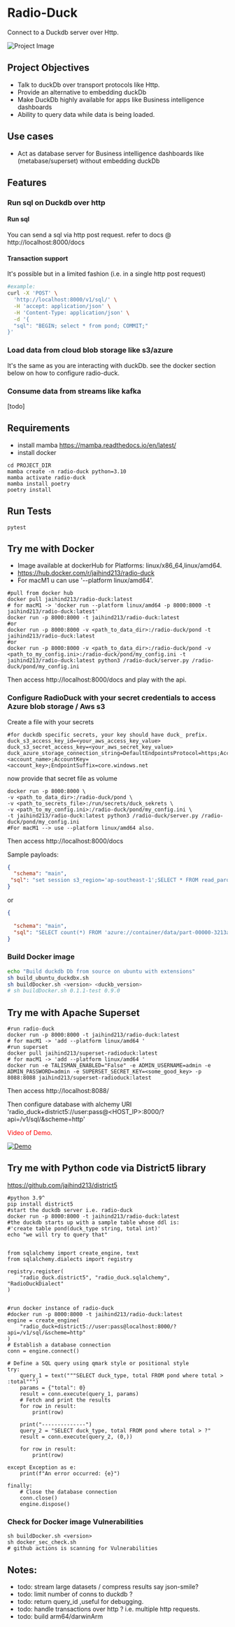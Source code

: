 # Radio-Duck
Connect to a Duckdb server over Http.

![Project Image](radioduck.png)

## Project Objectives

- Talk to duckDb over transport protocols like Http.
- Provide an alternative to embedding duckDb
- Make DuckDb highly available for apps like Business intelligence dashboards
- Ability to query data while data is being loaded.

## Use cases

- Act as database server for Business intelligence dashboards like (metabase/superset) without embedding duckDb

## Features

### Run sql on Duckdb over http

#### Run sql
You can send a sql via http post request. refer to docs @ http://localhost:8000/docs

#### Transaction support
It's possible but in a limited fashion (i.e. in a single http post request)
```bash
#example:
curl -X 'POST' \
  'http://localhost:8000/v1/sql/' \
  -H 'accept: application/json' \
  -H 'Content-Type: application/json' \
  -d '{
  "sql": "BEGIN; select * from pond; COMMIT;"
}'
```

### Load data from cloud blob storage like s3/azure 
It's the same as you are interacting with duckDb. see the docker section below on how to configure radio-duck.

### Consume data from streams like kafka 
[todo]

## Requirements

- install mamba https://mamba.readthedocs.io/en/latest/
- install docker

```
cd PROJECT_DIR
mamba create -n radio-duck python=3.10
mamba activate radio-duck
mamba install poetry
poetry install
```

## Run Tests
```
pytest
```

## Try me with Docker

- Image available at dockerHub for Platforms: linux/x86_64,linux/amd64.
- https://hub.docker.com/r/jaihind213/radio-duck
- For macM1 u can use '--platform linux/amd64'.

```
#pull from docker hub
docker pull jaihind213/radio-duck:latest
# for macM1 -> 'docker run --platform linux/amd64 -p 8000:8000 -t jaihind213/radio-duck:latest'
docker run -p 8000:8000 -t jaihind213/radio-duck:latest
#or
docker run -p 8000:8000 -v <path_to_data_dir>:/radio-duck/pond -t jaihind213/radio-duck:latest
#or
docker run -p 8000:8000 -v <path_to_data_dir>:/radio-duck/pond -v <path_to_my_config.ini>:/radio-duck/pond/my_config.ini -t jaihind213/radio-duck:latest python3 /radio-duck/server.py /radio-duck/pond/my_config.ini
```

Then access http://localhost:8000/docs and play with the api.

### Configure RadioDuck with your secret credentials to access Azure blob storage / Aws s3

Create a file with your secrets
```text
#for duckdb specific secrets, your key should have duck_ prefix.
duck_s3_access_key_id=<your_aws_access_key_value>
duck_s3_secret_access_key=<your_aws_secret_key_value>
duck_azure_storage_connection_string=DefaultEndpointsProtocol=https;AccountName=<account_name>;AccountKey=<account_key>;EndpointSuffix=core.windows.net
```
now provide that secret file as volume
```
docker run -p 8000:8000 \
-v <path_to_data_dir>:/radio-duck/pond \
-v <path_to_secrets_file>:/run/secrets/duck_sekrets \
-v <path_to_my_config.ini>:/radio-duck/pond/my_config.ini \
-t jaihind213/radio-duck:latest python3 /radio-duck/server.py /radio-duck/pond/my_config.ini
#For macM1 --> use --platform linux/amd64 also.
```

Then access http://localhost:8000/docs

Sample payloads:
```json
{
  "schema": "main",
 "sql": "set session s3_region='ap-southeast-1';SELECT * FROM read_parquet('s3://bucket/sample/*.parquet');"
}
```

or
```json
{
  
  "schema": "main",
  "sql": "SELECT count(*) FROM 'azure://container/data/part-00000-3213aaeb-1a41-421f-9e1e-a4290dccf509-c000.snappy.parquet';"
}
```

### Build Docker image
```bash
echo "Build duckdb Db from source on ubuntu with extensions"
sh build_ubuntu_duckdbx.sh
sh buildDocker.sh <version> <duckb_version>
# sh buildDocker.sh 0.1.1-test 0.9.0
```
## Try me with Apache Superset
```
#run radio-duck
docker run -p 8000:8000 -t jaihind213/radio-duck:latest
# for macM1 -> 'add --platform linux/amd64 '
#run superset
docker pull jaihind213/superset-radioduck:latest
# for macM1 -> 'add --platform linux/amd64 '
docker run -e TALISMAN_ENABLED="False" -e ADMIN_USERNAME=admin -e ADMIN_PASSWORD=admin -e SUPERSET_SECRET_KEY=<some_good_key> -p 8088:8088 jaihind213/superset-radioduck:latest
```
Then access http://localhost:8088/

Then configure database with alchemy URI 'radio_duck+district5://user:pass@<HOST_IP>:8000/?api=/v1/sql/&scheme=http'

<span style="color:red;">Video of Demo</span>.

[![Demo](demo_thumbnail.png)](https://youtu.be/GUBj2uzly94?si=2QZm4WWnARM1kwgv "Demo video")

## Try me with Python code via District5 library

https://github.com/jaihind213/district5
```
#python 3.9^
pip install district5
#start the duckdb server i.e. radio-duck
docker run -p 8000:8000 -t jaihind213/radio-duck:latest
#the duckdb starts up with a sample table whose ddl is: 
#'create table pond(duck_type string, total int)'
echo "we will try to query that"
```

```

from sqlalchemy import create_engine, text
from sqlalchemy.dialects import registry

registry.register(
    "radio_duck.district5", "radio_duck.sqlalchemy", "RadioDuckDialect"
)


#run docker instance of radio-duck
#docker run -p 8000:8000 -t jaihind213/radio-duck:latest
engine = create_engine(
    "radio_duck+district5://user:pass@localhost:8000/?api=/v1/sql/&scheme=http"
)
# Establish a database connection
conn = engine.connect()

# Define a SQL query using qmark style or positional style
try:
    query_1 = text("""SELECT duck_type, total FROM pond where total > :total""")
    params = {"total": 0}
    result = conn.execute(query_1, params)
    # Fetch and print the results
    for row in result:
        print(row)

    print("--------------")
    query_2 = "SELECT duck_type, total FROM pond where total > ?"
    result = conn.execute(query_2, (0,))

    for row in result:
        print(row)

except Exception as e:
    print(f"An error occurred: {e}")

finally:
    # Close the database connection
    conn.close()
    engine.dispose()

```

### Check for Docker image Vulnerabilities
```
sh buildDocker.sh <version>
sh docker_sec_check.sh
# github actions is scanning for Vulnerabilities
```

## Notes:

- todo: stream large datasets / compress results say json-smile?
- todo: limit number of conns to duckdb ?
- todo: return query_id ,useful for debugging.
- todo: handle transactions over http ? i.e. multiple http requests.
- todo: build arm64/darwinArm
